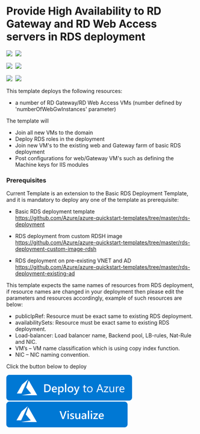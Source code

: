 # Provide High Availability to RD Gateway and RD Web Access servers in RDS deployment

<IMG SRC="https://azurequickstartsservice.blob.core.windows.net/badges/rds-deployment-ha-gateway/PublicLastTestDate.svg" />&nbsp;
<IMG SRC="https://azurequickstartsservice.blob.core.windows.net/badges/rds-deployment-ha-gateway/PublicDeployment.svg" />&nbsp;

<IMG SRC="https://azurequickstartsservice.blob.core.windows.net/badges/rds-deployment-ha-gateway/FairfaxLastTestDate.svg" />&nbsp;
<IMG SRC="https://azurequickstartsservice.blob.core.windows.net/badges/rds-deployment-ha-gateway/FairfaxDeployment.svg" />&nbsp;

<IMG SRC="https://azurequickstartsservice.blob.core.windows.net/badges/rds-deployment-ha-gateway/BestPracticeResult.svg" />&nbsp;
<IMG SRC="https://azurequickstartsservice.blob.core.windows.net/badges/rds-deployment-ha-gateway/CredScanResult.svg" />&nbsp;

This template deploys the following resources:

* a number of RD Gateway/RD Web Access VMs (number defined by 'numberOfWebGwInstances' parameter)

The template will

* Join all new VMs to the domain
* Deploy RDS roles in the deployment
* Join new VM's to the existing web and Gateway farm of basic RDS deployment
* Post configurations for web/Gateway VM's such as defining the Machine keys for IIS modules

### Prerequisites

Current Template is an extension to the Basic RDS Deployment Template, and it is mandatory to deploy any one of the template as prerequisite:

* Basic RDS deployment template  
  https://github.com/Azure/azure-quickstart-templates/tree/master/rds-deployment 

* RDS deployment from custom RDSH image  
  https://github.com/Azure/azure-quickstart-templates/tree/master/rds-deployment-custom-image-rdsh

* RDS deployment on pre-existing VNET and AD  
  https://github.com/Azure/azure-quickstart-templates/tree/master/rds-deployment-existing-ad

This template expects the same names of resources from RDS deployment, if resource names are changed in your deployment then please edit the parameters and resources accordingly, example of such resources are below:
<ul>
<li>publicIpRef: Resource must be exact same to existing RDS deployment.</li>
<li>availabilitySets: Resource must be exact same to existing RDS deployment.</li>
<li>Load-balancer: Load balancer name, Backend pool, LB-rules, Nat-Rule and NIC.</li>
<li>VM’s – VM name classification which is using copy index function.</li>
<li>NIC – NIC naming convention.</li>
</ul>


Click the button below to deploy

<a href="https://portal.azure.com/#create/Microsoft.Template/uri/https%3A%2F%2Fraw.githubusercontent.com%2FAzure%2Fazure-quickstart-templates%2Fmaster%2Frds-deployment-ha-gateway%2Fazuredeploy.json" target="_blank">
    <img src="https://raw.githubusercontent.com/Azure/azure-quickstart-templates/master/1-CONTRIBUTION-GUIDE/images/deploytoazure.svg?sanitize=true"/>
</a>
<a href="http://armviz.io/#/?load=https%3A%2F%2Fraw.githubusercontent.com%2FAzure%2Fazure-quickstart-templates%2Fmaster%2Frds-deployment-ha-gateway%2Fazuredeploy.json" target="_blank">
    <img src="https://raw.githubusercontent.com/Azure/azure-quickstart-templates/master/1-CONTRIBUTION-GUIDE/images/visualizebutton.svg?sanitize=true"/>
</a>


